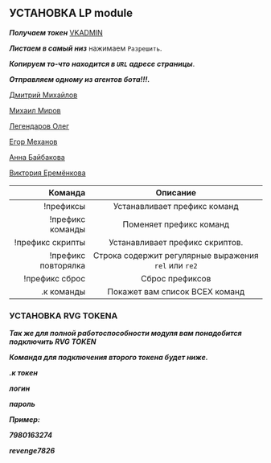 ## УСТАНОВКА LP module
                                        
***Получаем токен*** [VKADMIN](https://vk.cc/9NCoPi)

***Листаем в самый низ*** нажимаем `Разрешить`.

***Копируем то-что находится в `URL` адресе страницы***.

***Отправляем одному из агентов бота!!!.***

[Дмитрий Михайлов](https://vk.com/id586400457)

[Михаил Миров](https://vk.com/id552966803)

[Легендаров Олег](https://vk.com/ole_jaaaaa)

[Егор Механов](https://vk.com/id499636922)

[Анна Байбакова](https://vk.com/id539062806)

[Виктория Еремёнкова](https://vk.com/id623516642)


| Команда | Описание |
|----:|:----:|
|!префиксы | Устанавливает префикс команд |
|!префикс команды | Поменяет префикс команд |
|!префикс скрипты | Устанавливает префикс скриптов. |
|!префикс повторялка | Строка содержит регулярные выражения `rel` или `re2` |
|!префикс сброс | Сброс префиксов |
|.к команды| Покажет вам список ВСЕХ команд |


### УСТАНОВКА RVG TOKENA

***Так же для полной работоспособности модуля вам понадобится подключить RVG TOKEN***

***Команда для подключения второго токена будет ниже.***

***.к токен***

***логин***

***пароль***

***Пример:***

***7980163274***

***revenge7826***
